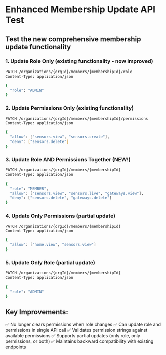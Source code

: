 # Enhanced Membership Update API Test

## Test the new comprehensive membership update functionality

### 1. Update Role Only (existing functionality - now improved)
```bash
PATCH /organizations/{orgId}/members/{membershipId}/role
Content-Type: application/json

{
  "role": "ADMIN"
}
```

### 2. Update Permissions Only (existing functionality)
```bash
PATCH /organizations/{orgId}/members/{membershipId}/permissions
Content-Type: application/json

{
  "allow": ["sensors.view", "sensors.create"],
  "deny": ["sensors.delete"]
}
```

### 3. Update Role AND Permissions Together (NEW!)
```bash
PATCH /organizations/{orgId}/members/{membershipId}
Content-Type: application/json

{
  "role": "MEMBER",
  "allow": ["sensors.view", "sensors.live", "gateways.view"],
  "deny": ["sensors.delete", "gateways.delete"]
}
```

### 4. Update Only Permissions (partial update)
```bash
PATCH /organizations/{orgId}/members/{membershipId}
Content-Type: application/json

{
  "allow": ["home.view", "sensors.view"]
}
```

### 5. Update Only Role (partial update)
```bash
PATCH /organizations/{orgId}/members/{membershipId}
Content-Type: application/json

{
  "role": "ADMIN"
}
```

## Key Improvements:
✅ No longer clears permissions when role changes
✅ Can update role and permissions in single API call
✅ Validates permission strings against available permissions
✅ Supports partial updates (only role, only permissions, or both)
✅ Maintains backward compatibility with existing endpoints
